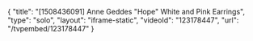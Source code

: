 {
    "title": "[1508436091] Anne Geddes \"Hope\" White and Pink Earrings",
    "type": "solo",
    "layout": "iframe-static",
    "videoId": "123178447",
    "url": "\/tvpembed\/123178447"
}